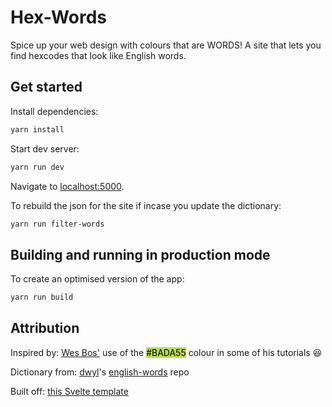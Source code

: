 # Hex-Words

Spice up your web design with colours that are WORDS! A site that lets you find hexcodes that look like English words.

## Get started

Install dependencies:

```bash
yarn install
```

Start dev server:

```bash
yarn run dev
```

Navigate to [localhost:5000](http://localhost:5000).

To rebuild the json for the site if incase you update the dictionary:

```bash
yarn run filter-words
```

## Building and running in production mode

To create an optimised version of the app:

```bash
yarn run build
```

## Attribution

Inspired by: [Wes Bos'](https://wesbos.com) use of the <mark style="background-color: #BADA55;">#BADA55</mark> colour in some of his tutorials 😆

Dictionary from: [dwyl](https://github.com/dwyl/)'s [english-words](https://github.com/dwyl/english-words/) repo

Built off: [this Svelte template](https://github.com/sveltejs/template)
